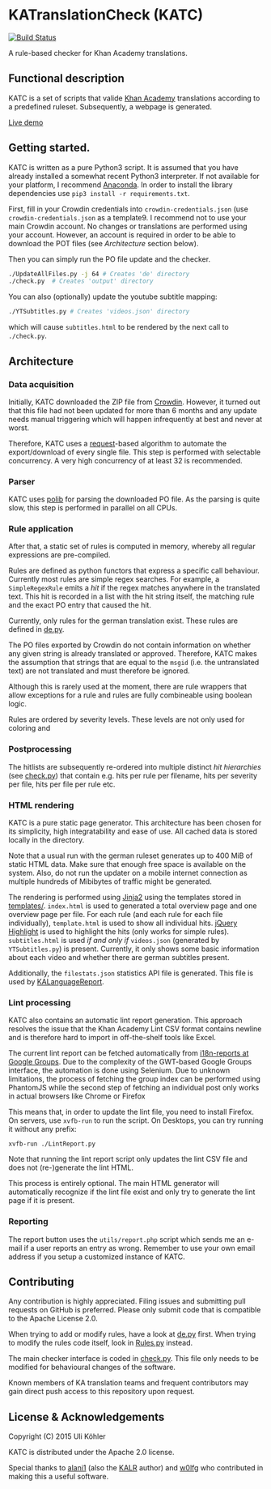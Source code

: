 # KATranslationCheck (KATC)

[![Build Status](https://travis-ci.org/KA-Advocates/KATranslationCheck.svg?branch=master)](https://travis-ci.org/ulikoehler/KATranslationCheck)

A rule-based checker for Khan Academy translations.

## Functional description

KATC is a set of scripts that valide [Khan Academy](https://www.khanacademy.org/) translations according to a predefined ruleset. Subsequently, a webpage is generated.

[Live demo](http://kacheck.localgrid.de/)

## Getting started.


KATC is written as a pure Python3 script. It is assumed that you have already installed a somewhat recent Python3 interpreter. If not available for your platform, I recommend [Anaconda](http://continuum.io/downloads). In order to install the library dependencies use `pip3 install -r requirements.txt`.

First, fill in your Crowdin credentials into `crowdin-credentials.json` (use `crowdin-credentials.json` as a template9. I recommend not to use your main Crowdin account. No changes or translations are performed using your account. However, an account is required in order to be able to download the POT files (see *Architecture* section below).

Then you can simply run the PO file update and the checker.

```sh
./UpdateAllFiles.py -j 64 # Creates 'de' directory
./check.py  # Creates 'output' directory
```

You can also (optionally) update the youtube subtitle mapping:
```sh
./YTSubtitles.py # Creates 'videos.json' directory
```
which will cause `subtitles.html` to be rendered by the next call to `./check.py`.

## Architecture

### Data acquisition

Initially, KATC downloaded the ZIP file from [Crowdin](https://crowdin.com/). However, it turned out that this file had not been updated for more than 6 months and any update needs manual triggering which will happen infrequently at best and never at worst.

Therefore, KATC uses a [request](http://docs.python-requests.org/en/latest/)-based algorithm to automate the export/download of every single file. This step is performed with selectable concurrency. A very high concurrency of at least 32 is recommended.

### Parser

KATC uses [polib](https://pypi.python.org/pypi/polib) for parsing the downloaded PO file. As the parsing is quite slow, this step is performed in parallel on all CPUs.

### Rule application

After that, a static set of rules is computed in memory, whereby all regular expressions are pre-compiled.

Rules are defined as python functors that express a specific call behaviour. Currently most rules are simple regex searches. For example, a `SimpleRegexRule` emits a *hit* if the regex matches anywhere in the translated text. This hit is recorded in a list with the hit string itself, the matching rule and the exact PO entry that caused the hit.

Currently, only rules for the german translation exist. These rules are defined in [de.py](https://github.com/ulikoehler/KATranslationCheck/blob/master/de.py).

The PO files exported by Crowdin do not contain information on whether any given string is already translated or approved. Therefore, KATC makes the assumption that strings that are equal to the `msgid` (i.e. the untranslated text) are not translated and must therefore be ignored.

Although this is rarely used at the moment, there are rule wrappers that allow exceptions for a rule and rules are fully combineable using boolean logic.

Rules are ordered by severity levels. These levels are not only used for coloring and

### Postprocessing

The hitlists are subsequently re-ordered into multiple distinct *hit hierarchies* (see [check.py](https://github.com/ulikoehler/KATranslationCheck/blob/master/check.py)) that contain e.g. hits per rule per filename, hits per severity per file, hits per file per rule etc.

### HTML rendering

KATC is a pure static page generator. This architecture has been chosen for its simplicity, high integratability and ease of use. All cached data is stored locally in the directory.

Note that a usual run with the german ruleset generates up to 400 MiB of static HTML data. Make sure that enough free space is available on the system. Also, do not run the updater on a mobile internet connection as multiple hundreds of Mibibytes of traffic might be generated.

The rendering is performed using [Jinja2](http://jinja.pocoo.org/docs/dev/) using the templates stored in [templates/](https://github.com/ulikoehler/KATranslationCheck/blob/master/templates/). `index.html` is used to generated a total overview page and one overview page per file. For each rule (and each rule for each file individually), `template.html` is used to show all individual hits. [jQuery Highlight](http://johannburkard.de/blog/programming/javascript/highlight-javascript-text-higlighting-jquery-plugin.html) is used to highlight the hits (only works for simple rules). `subtitles.html` is used *if and only if* `videos.json` (generated by `YTSubtitles.py`) is present. Currently, it only shows some basic information about each video and whether there are german subtitles present.

Additionally, the `filestats.json` statistics API file is generated. This file is used by [KALanguageReport](https://github.com/alani1/KALanguageReport).

### Lint processing

KATC also contains an automatic lint report generation. This approach resolves the issue that the Khan Academy Lint CSV format contains newline and is therefore hard to import in off-the-shelf tools like Excel.

The current lint report can be fetched automatically from [i18n-reports at Google Groups](https://groups.google.com/a/khanacademy.org/forum/#!forum/i18n-reports). Due to the complexity of the GWT-based Google Groups interface, the automation is done using Selenium. Due to unknown limitations, the process of fetching the group index can be performed using PhantomJS while the second step of fetching an individual post only works in actual browsers like Chrome or Firefox

This means that, in order to update the lint file, you need to install Firefox. On servers, use `xvfb-run` to run the script. On Desktops, you can try running it without any prefix:
```
xvfb-run ./LintReport.py
```

Note that running the lint report script only updates the lint CSV file and does not (re-)generate the lint HTML.

This process is entirely optional. The main HTML generator will automatically recognize if the lint file exist and only try to generate the lint page if it is present.

### Reporting

The report button uses the `utils/report.php` script which sends me an e-mail if a user reports an entry as wrong. Remember to use your own email address if you setup a customized instance of KATC.

## Contributing

Any contribution is highly appreciated. Filing issues and submitting pull requests on GitHub is preferred. Please only submit code that is compatible to the Apache License 2.0.

When trying to add or modify rules, have a look at [de.py](https://github.com/ulikoehler/KATranslationCheck/blob/master/de.py) first. When trying to modify the rules code itself, look in [Rules.py](https://github.com/ulikoehler/KATranslationCheck/blob/master/Rules.py) instead.

The main checker interface is coded in [check.py](https://github.com/ulikoehler/KATranslationCheck/blob/master/check.py). This file only needs to be modified for behavioural changes of the software.

Known members of KA translation teams and frequent contributors may gain direct push access to this repository upon request.

## License & Acknowledgements

Copyright (C) 2015 Uli Köhler

KATC is distributed under the Apache 2.0 license.

Special thanks to [alani1](https://github.com/alani1) (also the [KALR](https://github.com/alani1/KALanguageReport) author) and [w0lfg](https://github.com/w0lfg) who contributed in making this a useful software.
